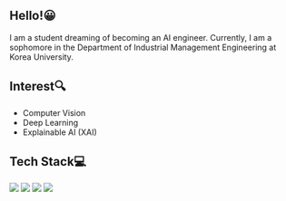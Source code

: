 ## Hello!:grinning:
I am a student dreaming of becoming an AI engineer. Currently, I am a sophomore in the Department of Industrial Management Engineering at Korea University.

## Interest:mag:
- Computer Vision
- Deep Learning
- Explainable AI (XAI)

## Tech Stack:computer:
<img src="https://img.shields.io/badge/python-3776AB?style=flat-square&logo=Python&logoColor=white"/> <img src="https://img.shields.io/badge/R-276DC3?style=flat-square&logo=R&logoColor=white"/>
<img src="https://img.shields.io/badge/PyTorch-EE4C2C?style=flat-square&logo=PyTorch&logoColor=black"/>
<img src="https://img.shields.io/badge/TensorFlow-FF6F00?style=flat-square&logo=TensorFlow&logoColor=black"/>
